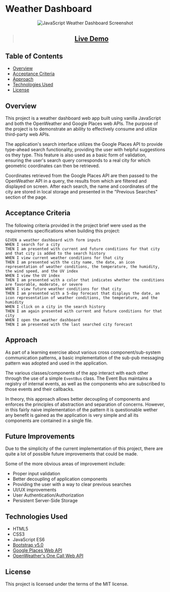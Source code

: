# Weather Dashboard

<p align="center">
  <img src="./assets/img/demo.gif" alt="JavaScript Weather Dashboard Screenshot">
</p>

> <h2 align="center"><a  href="https://kevin-aminzadeh.github.io/weather-dashboard/">Live Demo</a></h2>

## Table of Contents

- [Overview](#overview)
- [Acceptance Criteria](#acceptance-criteria)
- [Approach](#approach)
- [Technologies Used](#technologies-used)
- [License](#license)

## Overview

This project is a weather dashboard web app built using vanilla JavaScript and both the OpenWeather and Google Places web APIs. The purpose of the project is to demonstrate an ability to effectively consume and utilize third-party web APIs.

The application's search interface utilizes the Google Places API to provide type-ahead search functionality, providing the user with helpful suggestions os they type. This feature is also used as a basic form of validation, ensuring the user's search query corresponds to a real city for which geometric coordinates can then be retrieved.

Coordinates retrieved from the Google Places API are then passed to the OpenWeather API in a query, the results from which are filtered and displayed on screen. After each search, the name and coordinates of the city are stored in local storage and presented in the "Previous Searches" section of the page.

## Acceptance Criteria

The following criteria provided in the project brief were used as the requirements specifications when building this project:

```
GIVEN a weather dashboard with form inputs
WHEN I search for a city
THEN I am presented with current and future conditions for that city and that city is added to the search history
WHEN I view current weather conditions for that city
THEN I am presented with the city name, the date, an icon representation of weather conditions, the temperature, the humidity, the wind speed, and the UV index
WHEN I view the UV index
THEN I am presented with a color that indicates whether the conditions are favorable, moderate, or severe
WHEN I view future weather conditions for that city
THEN I am presented with a 5-day forecast that displays the date, an icon representation of weather conditions, the temperature, and the humidity
WHEN I click on a city in the search history
THEN I am again presented with current and future conditions for that city
WHEN I open the weather dashboard
THEN I am presented with the last searched city forecast
```

## Approach

As part of a learning exercise about various cross component/sub-system communication patterns, a basic implementation of the sub-pub messaging pattern was adopted and used in the application.

The various classes/components of the app interact with each other through the use of a simple `EventBus` class. The Event Bus maintains a registry of internal events, as well as the components who are subscribed to those events and their callbacks.

In theory, this approach allows better decoupling of components and enforces the principles of abstraction and separation of concerns. However, in this fairly naive implementation of the pattern it is questionable wether any benefit is gained as the application is very simple and all its components are contained in a single file.

## Future Improvements

Due to the simplicity of the current implementation of this project, there are quite a lot of possible future improvements that could be made.

Some of the more obvious areas of improvement include:

- Proper input validation
- Better decoupling of application components
- Providing the user with a way to clear previous searches
- UI/UX improvements
- User Authentication/Authorization
- Persistent Server-Side Storage

## Technologies Used

- HTML5
- CSS3
- JavaScript ES6
- [Bootstrap v5.0](https://getbootstrap.com/docs/5.0/getting-started/introduction/)
- [Google Places Web API](https://developers.google.com/maps/documentation/places/web-service/overview)
- [OpenWeather's One Call Web API](https://openweathermap.org/api/one-call-api)

## License

This project is licensed under the terms of the MIT license.

